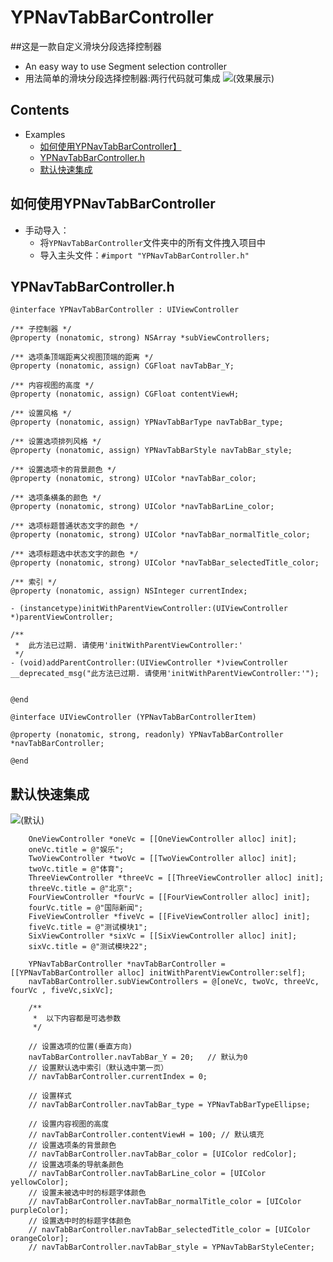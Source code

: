 # YPNavTabBarController
##这是一款自定义滑块分段选择控制器
* An easy way to use Segment selection controller
* 用法简单的滑块分段选择控制器:两行代码就可集成
![(效果展示)](http://i.niupic.com/images/2015/10/31/Il1Ush.gif)
## Contents
* Examples
    * [如何使用YPNavTabBarController】](#如何使用YPNavTabBarController)
    * [YPNavTabBarController.h](#YPNavTabBarController.h)
    * [默认快速集成](#默认快速集成)

## <a id="如何使用YPNavTabBarController"></a>如何使用YPNavTabBarController
* 手动导入：
    * 将`YPNavTabBarController`文件夹中的所有文件拽入项目中
    * 导入主头文件：`#import "YPNavTabBarController.h"`

## <a id="YPNavTabBarController.h"></a>YPNavTabBarController.h
```objc
@interface YPNavTabBarController : UIViewController

/** 子控制器 */
@property (nonatomic, strong) NSArray *subViewControllers;

/** 选项条顶端距离父视图顶端的距离 */
@property (nonatomic, assign) CGFloat navTabBar_Y;

/** 内容视图的高度 */
@property (nonatomic, assign) CGFloat contentViewH;

/** 设置风格 */
@property (nonatomic, assign) YPNavTabBarType navTabBar_type;

/** 设置选项排列风格 */
@property (nonatomic, assign) YPNavTabBarStyle navTabBar_style;

/** 设置选项卡的背景颜色 */
@property (nonatomic, strong) UIColor *navTabBar_color;

/** 选项条横条的颜色 */
@property (nonatomic, strong) UIColor *navTabBarLine_color;

/** 选项标题普通状态文字的颜色 */
@property (nonatomic, strong) UIColor *navTabBar_normalTitle_color;

/** 选项标题选中状态文字的颜色 */
@property (nonatomic, strong) UIColor *navTabBar_selectedTitle_color;

/** 索引 */
@property (nonatomic, assign) NSInteger currentIndex;

- (instancetype)initWithParentViewController:(UIViewController *)parentViewController;

/**
 *  此方法已过期. 请使用'initWithParentViewController:'
 */
- (void)addParentController:(UIViewController *)viewController __deprecated_msg("此方法已过期. 请使用'initWithParentViewController:'");


@end

@interface UIViewController (YPNavTabBarControllerItem)

@property (nonatomic, strong, readonly) YPNavTabBarController *navTabBarController;

@end
```

## <a id="默认快速集成"></a>默认快速集成
![(默认)](http://i.niupic.com/images/2015/10/31/amSlCt.gif)
```objc
    OneViewController *oneVc = [[OneViewController alloc] init];
    oneVc.title = @"娱乐";
    TwoViewController *twoVc = [[TwoViewController alloc] init];
    twoVc.title = @"体育";
    ThreeViewController *threeVc = [[ThreeViewController alloc] init];
    threeVc.title = @"北京";
    FourViewController *fourVc = [[FourViewController alloc] init];
    fourVc.title = @"国际新闻";
    FiveViewController *fiveVc = [[FiveViewController alloc] init];
    fiveVc.title = @"测试模块1";
    SixViewController *sixVc = [[SixViewController alloc] init];
    sixVc.title = @"测试模块22";
    
    YPNavTabBarController *navTabBarController = [[YPNavTabBarController alloc] initWithParentViewController:self];
    navTabBarController.subViewControllers = @[oneVc, twoVc, threeVc, fourVc , fiveVc,sixVc];
    
    /**
     *  以下内容都是可选参数
     */
     
    // 设置选项的位置(垂直方向)
    navTabBarController.navTabBar_Y = 20;   // 默认为0
    // 设置默认选中索引（默认选中第一页）
    // navTabBarController.currentIndex = 0;
    
    // 设置样式
    // navTabBarController.navTabBar_type = YPNavTabBarTypeEllipse;
    
    // 设置内容视图的高度
    // navTabBarController.contentViewH = 100; // 默认填充
    // 设置选项条的背景颜色
    // navTabBarController.navTabBar_color = [UIColor redColor];
    // 设置选项条的导航条颜色
    // navTabBarController.navTabBarLine_color = [UIColor yellowColor];
    // 设置未被选中时的标题字体颜色
    // navTabBarController.navTabBar_normalTitle_color = [UIColor purpleColor];
    // 设置选中时的标题字体颜色
    // navTabBarController.navTabBar_selectedTitle_color = [UIColor orangeColor];
    // navTabBarController.navTabBar_style = YPNavTabBarStyleCenter;
```
